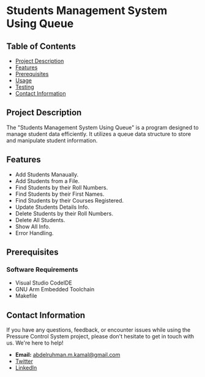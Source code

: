 # Students Management System Using Queue

## Table of Contents
- [Project Description](#project-description)
- [Features](#features)
- [Prerequisites](#prerequisites)
- [Usage](#usage)
- [Testing](#testing)
- [Contact Information](#contact-information)


## Project Description

The "Students Management System Using Queue" is a program designed to manage student data efficiently. It utilizes a queue data structure to store and manipulate student information.

## Features

- Add Students Manaually.
- Add Students from a File.
- Find Students by their Roll Numbers.
- Find Students by their First Names.
- Find Students by their Courses Registered.
- Update Students Details Info.
- Delete Students by their Roll Numbers.
- Delete All Students.
- Show All Info.
- Error Handling.

## Prerequisites

### Software Requirements
- Visual Studio CodeIDE
- GNU Arm Embedded Toolchain
- Makefile

## Contact Information

If you have any questions, feedback, or encounter issues while using the Pressure Control System project, please don't hesitate to get in touch with us. We're here to help!

- **Email:** abdelruhman.m.kamal@gmail.com
- [Twitter](https://twitter.com/IAmAbdoKamal)
- [LinkedIn](https://www.linkedin.com/in/iamabdelrahmankamal/)